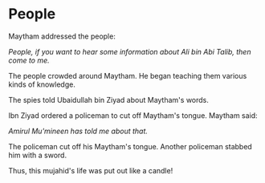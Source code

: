People
======

Maytham addressed the people:

*People, if you want to hear some information about Ali bin Abi Talib,
then come to me.*

The people crowded around Maytham. He began teaching them various kinds
of knowledge.

The spies told Ubaidullah bin Ziyad about Maytham's words.

Ibn Ziyad ordered a policeman to cut off Maytham's tongue. Maytham said:

*Amirul Mu'mineen has told me about that.*

The policeman cut off his Maytham's tongue. Another policeman stabbed
him with a sword.

Thus, this mujahid's life was put out like a candle!


